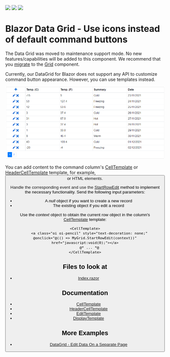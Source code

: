 <!-- default badges list -->
![](https://img.shields.io/endpoint?url=https://codecentral.devexpress.com/api/v1/VersionRange/202762813/20.1.4%2B)
[![](https://img.shields.io/badge/Open_in_DevExpress_Support_Center-FF7200?style=flat-square&logo=DevExpress&logoColor=white)](https://supportcenter.devexpress.com/ticket/details/T807225)
[![](https://img.shields.io/badge/📖_How_to_use_DevExpress_Examples-e9f6fc?style=flat-square)](https://docs.devexpress.com/GeneralInformation/403183)
<!-- default badges end -->

# Blazor Data Grid - Use icons instead of default command buttons

The Data Grid was moved to maintenance support mode. No new features/capabilities will be added to this component. We recommend that you [migrate](https://docs.devexpress.com/Blazor/403162/grid/migrate-from-data-grid-to-grid) to the [Grid](https://docs.devexpress.com/Blazor/403143/grid) component. 

Currently, our DataGrid for Blazor does not support any API to customize command button appearance. However, you can use templates instead.

![Data Grid with Custom Icons](images/datagrid-command-icons.png)

You can add content to the command column's [CellTemplate](https://docs.devexpress.com/Blazor/DevExpress.Blazor.DxDataGridCommandColumn.CellTemplate) or [HeaderCellTemplate](https://docs.devexpress.com/Blazor/DevExpress.Blazor.DxDataGridCommandColumn.HeaderCellTemplate) template, for example, <button> or <a> HTML elements.

Handle the corresponding event and use the [StartRowEdit](https://docs.devexpress.com/Blazor/DevExpress.Blazor.DxDataGrid-1.StartRowEdit(System.Object)) method to implement the necessary functionality. Send the following input parameters:

* A *null* object if you want to create a new record
* The existing object if you edit a record

Use the *context* object to obtain the current row object in the column's [CellTemplate](https://docs.devexpress.com/Blazor/DevExpress.Blazor.DxDataGridCommandColumn.CellTemplate) template:

```razor
<CellTemplate>
    <a class="oi oi-pencil" style="text-decoration: none;" @onclick="@(() => MyGrid.StartRowEdit(context))" href="javascript:void(0);"></a>
    @* ... *@
</CellTemplate>
```

<!-- default file list -->
## Files to look at

* [Index.razor](./CS/CommandButtonsWithIcons/Pages/Index.razor)
<!-- default file list end -->

## Documentation

- [CellTemplate](https://docs.devexpress.com/Blazor/DevExpress.Blazor.DxDataGridCommandColumn.CellTemplate)
- [HeaderCellTemplate](https://docs.devexpress.com/Blazor/DevExpress.Blazor.DxDataGridCommandColumn.HeaderCellTemplate)
- [EditTemplate](https://docs.devexpress.com/Blazor/DevExpress.Blazor.DxDataGridColumn.EditTemplate)
- [DisplayTemplate](https://docs.devexpress.com/Blazor/DevExpress.Blazor.DxDataGridColumn.DisplayTemplate)

## More Examples

- [DataGrid - Edit Data On a Separate Page](https://github.com/DevExpress-Examples/blazor-DxDataGrid-Separate-Edit-Form)

